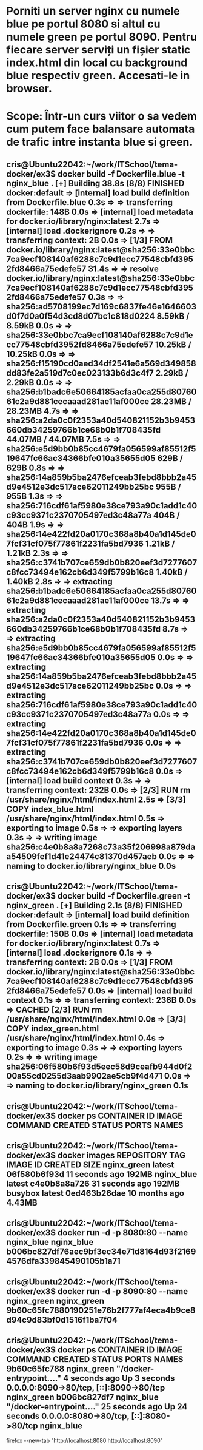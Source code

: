 # Porniti un server  nginx cu numele blue pe portul 8080 si altul cu numele green pe portul 8090. Pentru fiecare server serviți un fișier static index.html din local cu background blue respectiv green. Accesati-le in browser.

# Scope: Într-un curs viitor o sa vedem cum putem face balansare automata de trafic intre instanta blue si green.



cris@Ubuntu22042:~/work/ITSchool/tema-docker/ex3$ docker build -f Dockerfile.blue -t nginx_blue .
[+] Building 38.8s (8/8) FINISHED                                                                              docker:default
 => [internal] load build definition from Dockerfile.blue                                                                0.3s
 => => transferring dockerfile: 148B                                                                                     0.0s
 => [internal] load metadata for docker.io/library/nginx:latest                                                          2.7s
 => [internal] load .dockerignore                                                                                        0.2s
 => => transferring context: 2B                                                                                          0.0s
 => [1/3] FROM docker.io/library/nginx:latest@sha256:33e0bbc7ca9ecf108140af6288c7c9d1ecc77548cbfd3952fd8466a75edefe57   31.4s
 => => resolve docker.io/library/nginx:latest@sha256:33e0bbc7ca9ecf108140af6288c7c9d1ecc77548cbfd3952fd8466a75edefe57    0.3s
 => => sha256:ad5708199ec7d169c6837fe46e1646603d0f7d0a0f54d3cd8d07bc1c818d0224 8.59kB / 8.59kB                           0.0s
 => => sha256:33e0bbc7ca9ecf108140af6288c7c9d1ecc77548cbfd3952fd8466a75edefe57 10.25kB / 10.25kB                         0.0s
 => => sha256:f15190cd0aed34df2541e6a569d349858dd83fe2a519d7c0ec023133b6d3c4f7 2.29kB / 2.29kB                           0.0s
 => => sha256:b1badc6e50664185acfaa0ca255d8076061c2a9d881cecaaad281ae11af000ce 28.23MB / 28.23MB                         4.7s
 => => sha256:a2da0c0f2353a40d540821152b3b9453660db34259766b1ce68b0b1f708435fd 44.07MB / 44.07MB                         7.5s
 => => sha256:e5d9bb0b85cc4679fa056599af85512f519647fc66ac34366bfe010a35655d05 629B / 629B                               0.8s
 => => sha256:14a859b5ba2476efceab3febd8bbb2a45d9e4512e3dc517ace62011249bb25bc 955B / 955B                               1.3s
 => => sha256:716cdf61af5980e38ce793a90c1add1c40c93cc9371c2370705497ed3c48a77a 404B / 404B                               1.9s
 => => sha256:14e422fd20a0170c368a8b40a1d145de07fcf31cf075f77861f2231fa5bd7936 1.21kB / 1.21kB                           2.3s
 => => sha256:c3741b707ce659db0b820eef3d7277607c8fcc73494e162cb6d349f5799b16c8 1.40kB / 1.40kB                           2.8s
 => => extracting sha256:b1badc6e50664185acfaa0ca255d8076061c2a9d881cecaaad281ae11af000ce                               13.7s
 => => extracting sha256:a2da0c0f2353a40d540821152b3b9453660db34259766b1ce68b0b1f708435fd                                8.7s
 => => extracting sha256:e5d9bb0b85cc4679fa056599af85512f519647fc66ac34366bfe010a35655d05                                0.0s
 => => extracting sha256:14a859b5ba2476efceab3febd8bbb2a45d9e4512e3dc517ace62011249bb25bc                                0.0s
 => => extracting sha256:716cdf61af5980e38ce793a90c1add1c40c93cc9371c2370705497ed3c48a77a                                0.0s
 => => extracting sha256:14e422fd20a0170c368a8b40a1d145de07fcf31cf075f77861f2231fa5bd7936                                0.0s
 => => extracting sha256:c3741b707ce659db0b820eef3d7277607c8fcc73494e162cb6d349f5799b16c8                                0.0s
 => [internal] load build context                                                                                        0.3s
 => => transferring context: 232B                                                                                        0.0s
 => [2/3] RUN rm /usr/share/nginx/html/index.html                                                                        2.5s
 => [3/3] COPY index_blue.html /usr/share/nginx/html/index.html                                                          0.5s
 => exporting to image                                                                                                   0.5s
 => => exporting layers                                                                                                  0.3s
 => => writing image sha256:c4e0b8a8a7268c73a35f206998a879daa54509fef1d41e24474c81370d457aeb                             0.0s
 => => naming to docker.io/library/nginx_blue                                                                            0.0s
---------------------------------------------------------------------------------------------------------------
cris@Ubuntu22042:~/work/ITSchool/tema-docker/ex3$ docker build -f Dockerfile.green -t nginx_green .
[+] Building 2.1s (8/8) FINISHED                                                                               docker:default
 => [internal] load build definition from Dockerfile.green                                                               0.1s
 => => transferring dockerfile: 150B                                                                                     0.0s
 => [internal] load metadata for docker.io/library/nginx:latest                                                          0.7s
 => [internal] load .dockerignore                                                                                        0.1s
 => => transferring context: 2B                                                                                          0.0s
 => [1/3] FROM docker.io/library/nginx:latest@sha256:33e0bbc7ca9ecf108140af6288c7c9d1ecc77548cbfd3952fd8466a75edefe57    0.0s
 => [internal] load build context                                                                                        0.1s
 => => transferring context: 236B                                                                                        0.0s
 => CACHED [2/3] RUN rm /usr/share/nginx/html/index.html                                                                 0.0s
 => [3/3] COPY index_green.html /usr/share/nginx/html/index.html                                                         0.4s
 => exporting to image                                                                                                   0.3s
 => => exporting layers                                                                                                  0.2s
 => => writing image sha256:06f580b6f93d5eec58d9ceafb944d0f200a55cd0255d3aab9902ae5cb9f4d471                             0.0s
 => => naming to docker.io/library/nginx_green                                                                           0.1s
----------------------------------------------------------------------------------------------------------------
cris@Ubuntu22042:~/work/ITSchool/tema-docker/ex3$ docker ps
CONTAINER ID   IMAGE     COMMAND   CREATED   STATUS    PORTS     NAMES
----------------------------------------------------------------------------------------------------------------
cris@Ubuntu22042:~/work/ITSchool/tema-docker/ex3$ docker images
REPOSITORY                    TAG       IMAGE ID       CREATED          SIZE
nginx_green                   latest    06f580b6f93d   11 seconds ago   192MB
nginx_blue                    latest    c4e0b8a8a726   31 seconds ago   192MB
busybox                       latest    0ed463b26dae   10 months ago    4.43MB
---------------------------------------------------------------------------------------------------------------
cris@Ubuntu22042:~/work/ITSchool/tema-docker/ex3$ docker run -d -p 8080:80 --name nginx_blue nginx_blue
b006bc827df76aec9bf3ec34e71d8164d93f21694576dfa339845490105b1a71
---------------------------------------------------------------------------------------------------------------
cris@Ubuntu22042:~/work/ITSchool/tema-docker/ex3$ docker run -d -p 8090:80 --name nginx_green nginx_green
9b60c65fc7880190251e76b2f777af4eca4b9ce8d94c9d83bf0d1516f1ba7f04
---------------------------------------------------------------------------------------------------------------
cris@Ubuntu22042:~/work/ITSchool/tema-docker/ex3$ docker ps
CONTAINER ID   IMAGE         COMMAND                  CREATED          STATUS          PORTS                                     NAMES
9b60c65fc788   nginx_green   "/docker-entrypoint.…"   4 seconds ago    Up 3 seconds    0.0.0.0:8090->80/tcp, [::]:8090->80/tcp   nginx_green
b006bc827df7   nginx_blue    "/docker-entrypoint.…"   25 seconds ago   Up 24 seconds   0.0.0.0:8080->80/tcp, [::]:8080->80/tcp   nginx_blue
--------------------------------------------------------------------------------------------------------------
firefox --new-tab "http://localhost:8080 http://localhost:8090"
